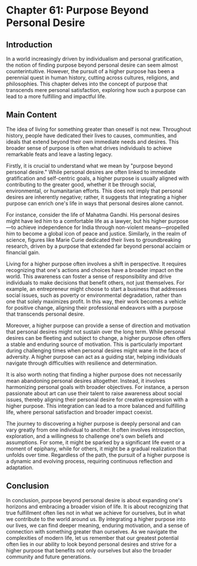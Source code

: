 # Chapter 61: Purpose Beyond Personal Desire

## Introduction

In a world increasingly driven by individualism and personal gratification, the notion of finding purpose beyond personal desire can seem almost counterintuitive. However, the pursuit of a higher purpose has been a perennial quest in human history, cutting across cultures, religions, and philosophies. This chapter delves into the concept of purpose that transcends mere personal satisfaction, exploring how such a purpose can lead to a more fulfilling and impactful life.

## Main Content

The idea of living for something greater than oneself is not new. Throughout history, people have dedicated their lives to causes, communities, and ideals that extend beyond their own immediate needs and desires. This broader sense of purpose is often what drives individuals to achieve remarkable feats and leave a lasting legacy.

Firstly, it is crucial to understand what we mean by "purpose beyond personal desire." While personal desires are often linked to immediate gratification and self-centric goals, a higher purpose is usually aligned with contributing to the greater good, whether it be through social, environmental, or humanitarian efforts. This does not imply that personal desires are inherently negative; rather, it suggests that integrating a higher purpose can enrich one's life in ways that personal desires alone cannot.

For instance, consider the life of Mahatma Gandhi. His personal desires might have led him to a comfortable life as a lawyer, but his higher purpose—to achieve independence for India through non-violent means—propelled him to become a global icon of peace and justice. Similarly, in the realm of science, figures like Marie Curie dedicated their lives to groundbreaking research, driven by a purpose that extended far beyond personal acclaim or financial gain.

Living for a higher purpose often involves a shift in perspective. It requires recognizing that one's actions and choices have a broader impact on the world. This awareness can foster a sense of responsibility and drive individuals to make decisions that benefit others, not just themselves. For example, an entrepreneur might choose to start a business that addresses social issues, such as poverty or environmental degradation, rather than one that solely maximizes profit. In this way, their work becomes a vehicle for positive change, aligning their professional endeavors with a purpose that transcends personal desire.

Moreover, a higher purpose can provide a sense of direction and motivation that personal desires might not sustain over the long term. While personal desires can be fleeting and subject to change, a higher purpose often offers a stable and enduring source of motivation. This is particularly important during challenging times when personal desires might wane in the face of adversity. A higher purpose can act as a guiding star, helping individuals navigate through difficulties with resilience and determination.

It is also worth noting that finding a higher purpose does not necessarily mean abandoning personal desires altogether. Instead, it involves harmonizing personal goals with broader objectives. For instance, a person passionate about art can use their talent to raise awareness about social issues, thereby aligning their personal desire for creative expression with a higher purpose. This integration can lead to a more balanced and fulfilling life, where personal satisfaction and broader impact coexist.

The journey to discovering a higher purpose is deeply personal and can vary greatly from one individual to another. It often involves introspection, exploration, and a willingness to challenge one's own beliefs and assumptions. For some, it might be sparked by a significant life event or a moment of epiphany, while for others, it might be a gradual realization that unfolds over time. Regardless of the path, the pursuit of a higher purpose is a dynamic and evolving process, requiring continuous reflection and adaptation.

## Conclusion

In conclusion, purpose beyond personal desire is about expanding one's horizons and embracing a broader vision of life. It is about recognizing that true fulfillment often lies not in what we achieve for ourselves, but in what we contribute to the world around us. By integrating a higher purpose into our lives, we can find deeper meaning, enduring motivation, and a sense of connection with something greater than ourselves. As we navigate the complexities of modern life, let us remember that our greatest potential often lies in our ability to look beyond personal desires and strive for a higher purpose that benefits not only ourselves but also the broader community and future generations.